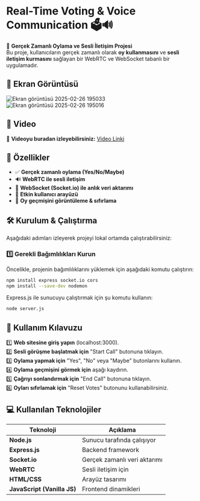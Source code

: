 # Real-Time Voting & Voice Communication 🗳️🔊

📢 **Gerçek Zamanlı Oylama ve Sesli İletişim Projesi**  
Bu proje, kullanıcıların gerçek zamanlı olarak **oy kullanmasını** ve **sesli iletişim kurmasını** sağlayan bir WebRTC ve WebSocket tabanlı bir uygulamadır.

## 📸 Ekran Görüntüsü 
![Ekran görüntüsü 2025-02-26 195033](https://github.com/user-attachments/assets/f08bc2a2-77c8-4708-ba4d-7223c8876333)
![Ekran görüntüsü 2025-02-26 195016](https://github.com/user-attachments/assets/b18e189b-1c32-4979-b4b8-06f54926301f)


## 🎥 Video
🔗 **Videoyu buradan izleyebilirsiniz:** [Video Linki](https://drive.google.com/file/d/1aEWtSVL8eF8ZqO9hKMqah9nBHJpTl82N/view?usp=sharing)


## 🚀 Özellikler
- ✅ **Gerçek zamanlı oylama (Yes/No/Maybe)**
- 🔊 **WebRTC ile sesli iletişim**
- 📡 **WebSocket (Socket.io) ile anlık veri aktarımı**
- 🎨 **Etkin kullanıcı arayüzü**
- 💾 **Oy geçmişini görüntüleme & sıfırlama**

## 🛠 Kurulum & Çalıştırma

Aşağıdaki adımları izleyerek projeyi lokal ortamda çalıştırabilirsiniz:

### 1️⃣ Gerekli Bağımlılıkları Kurun
Öncelikle, projenin bağımlılıklarını yüklemek için aşağıdaki komutu çalıştırın:

```bash
npm install express socket.io cors
npm install --save-dev nodemon

```
Express.js ile sunucuyu çalıştırmak için şu komutu kullanın:
```bash
node server.js 
```
## 📖 Kullanım Kılavuzu

1️⃣ **Web sitesine giriş yapın** (localhost:3000).  
2️⃣ **Sesli görüşme başlatmak için** "Start Call" butonuna tıklayın.  
3️⃣ **Oylama yapmak için** "Yes", "No" veya "Maybe" butonlarını kullanın.  
4️⃣ **Oylama geçmişini görmek için** aşağı kaydırın.  
5️⃣ **Çağrıyı sonlandırmak için** "End Call" butonuna tıklayın.  
6️⃣ **Oyları sıfırlamak için** "Reset Votes" butonunu kullanabilirsiniz.  

## 💻 Kullanılan Teknolojiler

| Teknoloji  | Açıklama  |
|------------|--------------|
| **Node.js** | Sunucu tarafında çalışıyor |
| **Express.js** | Backend framework |
| **Socket.io** | Gerçek zamanlı veri aktarımı |
| **WebRTC** | Sesli iletişim için |
| **HTML/CSS** | Arayüz tasarımı |
| **JavaScript (Vanilla JS)** | Frontend dinamikleri |

